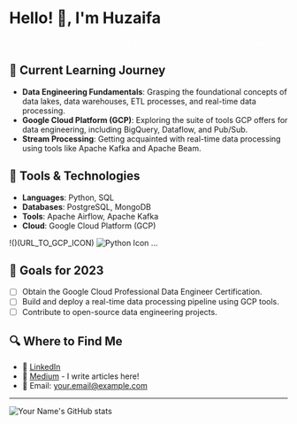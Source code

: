 # Hello! 👋, I'm Huzaifa

<p style="text-align: center;">
    <a href="https://github.com/huzaifailyas02" style="color: #FFFFFF; text-decoration: none;">I'm an aspiring Data Engineer exploring big data and cloud solutions.</a>
</p>




## 🌱 Current Learning Journey

- **Data Engineering Fundamentals**: Grasping the foundational concepts of data lakes, data warehouses, ETL processes, and real-time data processing.
- **Google Cloud Platform (GCP)**: Exploring the suite of tools GCP offers for data engineering, including BigQuery, Dataflow, and Pub/Sub.
- **Stream Processing**: Getting acquainted with real-time data processing using tools like Apache Kafka and Apache Beam.

## 💼 Tools & Technologies

- **Languages**: Python, SQL
- **Databases**: PostgreSQL, MongoDB
- **Tools**: Apache Airflow, Apache Kafka
- **Cloud**: Google Cloud Platform (GCP)

!()(URL_TO_GCP_ICON) ![Python Icon](URL_TO_PYTHON_ICON) ...

## 🚀 Goals for 2023

- [ ] Obtain the Google Cloud Professional Data Engineer Certification.
- [ ] Build and deploy a real-time data processing pipeline using GCP tools.
- [ ] Contribute to open-source data engineering projects.

## 🔍 Where to Find Me

- 💼 [LinkedIn](YOUR_LINKEDIN_PROFILE_LINK)
- 📝 [Medium](YOUR_MEDIUM_PROFILE_LINK) - I write articles here!
- 📧 Email: [your.email@example.com](mailto:your.email@example.com)

---

![Your Name's GitHub stats](https://github-readme-stats.vercel.app/api?username=YOUR_GITHUB_USERNAME&show_icons=true&theme=tokyonight)
